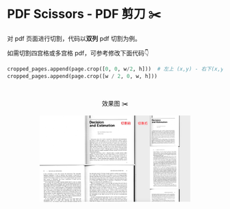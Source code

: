 # PDF Scissors - PDF 剪刀 ✂️

对 pdf 页面进行切割，代码以**双列** pdf 切割为例。

如需切割四宫格或多宫格 pdf，可参考修改下面代码👇

```python
cropped_pages.append(page.crop([0, 0, w/2, h]))  # 左上 (x,y) - 右下(x,y)
cropped_pages.append(page.crop([w / 2, 0, w, h]))
```

</br>
<p align="center">效果图 ✂️</p>
<p align="center">
  <img src="demo.png" width="70%"/>
</p>
